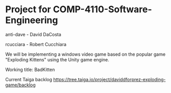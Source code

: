 # Project for COMP-4110-Software-Engineering
anti-dave - David DaCosta

rcucciara - Robert Cucchiara

We will be implementing a windows video game based on the popular game "Exploding Kittens" using the Unity game engine.

Working title: BadKitten

Current Taiga backlog
https://tree.taiga.io/project/daviddforprez-exploding-game/backlog
